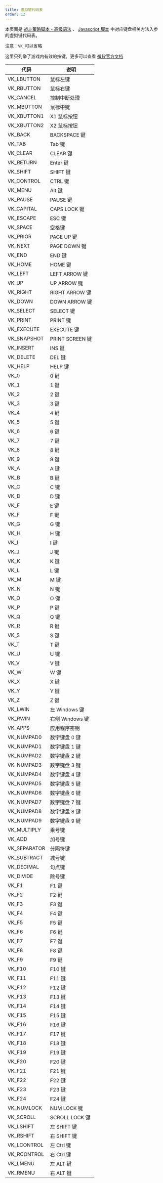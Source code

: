 ```yaml
---
title: 虚拟键代码表
order: 12
---
```


本页面是 [战斗策略脚本 - 高级语法](/feats/domain.html) 、 [Javascript 脚本](/autos/jsscript.html) 中对应键盘相关方法入参的虚拟键代码表。

注意：`VK_`可以省略

这里只列举了游戏内有效的按键，更多可以查看 [微软官方文档](https://learn.microsoft.com/zh-cn/windows/win32/inputdev/virtual-key-codes)


| 代码 | 说明 |
| ---- | ---- |
| VK_LBUTTON | 鼠标左键 |
| VK_RBUTTON | 鼠标右键 |
| VK_CANCEL | 控制中断处理 |
| VK_MBUTTON | 鼠标中键 |
| VK_XBUTTON1 | X1 鼠标按钮 |
| VK_XBUTTON2 | X2 鼠标按钮 |
| VK_BACK | BACKSPACE 键 |
| VK_TAB | Tab 键 |
| VK_CLEAR | CLEAR 键 |
| VK_RETURN | Enter 键 |
| VK_SHIFT | SHIFT 键 |
| VK_CONTROL | CTRL 键 |
| VK_MENU | Alt 键 |
| VK_PAUSE | PAUSE 键 |
| VK_CAPITAL | CAPS LOCK 键 |
| VK_ESCAPE | ESC 键 |
| VK_SPACE | 空格键 |
| VK_PRIOR | PAGE UP 键 |
| VK_NEXT | PAGE DOWN 键 |
| VK_END | END 键 |
| VK_HOME | HOME 键 |
| VK_LEFT | LEFT ARROW 键 |
| VK_UP | UP ARROW 键 |
| VK_RIGHT | RIGHT ARROW 键 |
| VK_DOWN | DOWN ARROW 键 |
| VK_SELECT | SELECT 键 |
| VK_PRINT | PRINT 键 |
| VK_EXECUTE | EXECUTE 键 |
| VK_SNAPSHOT | PRINT SCREEN 键 |
| VK_INSERT | INS 键 |
| VK_DELETE | DEL 键 |
| VK_HELP | HELP 键 |
| VK_0 | 0 键 |
| VK_1 | 1 键 |
| VK_2 | 2 键 |
| VK_3 | 3 键 |
| VK_4 | 4 键 |
| VK_5 | 5 键 |
| VK_6 | 6 键 |
| VK_7 | 7 键 |
| VK_8 | 8 键 |
| VK_9 | 9 键 |
| VK_A | A 键 |
| VK_B | B 键 |
| VK_C | C 键 |
| VK_D | D 键 |
| VK_E | E 键 |
| VK_F | F 键 |
| VK_G | G 键 |
| VK_H | H 键 |
| VK_I | I 键 |
| VK_J | J 键 |
| VK_K | K 键 |
| VK_L | L 键 |
| VK_M | M 键 |
| VK_N | N 键 |
| VK_O | O 键 |
| VK_P | P 键 |
| VK_Q | Q 键 |
| VK_R | R 键 |
| VK_S | S 键 |
| VK_T | T 键 |
| VK_U | U 键 |
| VK_V | V 键 |
| VK_W | W 键 |
| VK_X | X 键 |
| VK_Y | Y 键 |
| VK_Z | Z 键 |
| VK_LWIN | 左 Windows 键 |
| VK_RWIN | 右侧 Windows 键 |
| VK_APPS | 应用程序密钥 |
| VK_NUMPAD0 | 数字键盘 0 键 |
| VK_NUMPAD1 | 数字键盘 1 键 |
| VK_NUMPAD2 | 数字键盘 2 键 |
| VK_NUMPAD3 | 数字键盘 3 键 |
| VK_NUMPAD4 | 数字键盘 4 键 |
| VK_NUMPAD5 | 数字键盘 5 键 |
| VK_NUMPAD6 | 数字键盘 6 键 |
| VK_NUMPAD7 | 数字键盘 7 键 |
| VK_NUMPAD8 | 数字键盘 8 键 |
| VK_NUMPAD9 | 数字键盘 9 键 |
| VK_MULTIPLY | 乘号键 |
| VK_ADD | 加号键 |
| VK_SEPARATOR | 分隔符键 |
| VK_SUBTRACT | 减号键 |
| VK_DECIMAL | 句点键 |
| VK_DIVIDE | 除号键 |
| VK_F1 | F1 键 |
| VK_F2 | F2 键 |
| VK_F3 | F3 键 |
| VK_F4 | F4 键 |
| VK_F5 | F5 键 |
| VK_F6 | F6 键 |
| VK_F7 | F7 键 |
| VK_F8 | F8 键 |
| VK_F9 | F9 键 |
| VK_F10 | F10 键 |
| VK_F11 | F11 键 |
| VK_F12 | F12 键 |
| VK_F13 | F13 键 |
| VK_F14 | F14 键 |
| VK_F15 | F15 键 |
| VK_F16 | F16 键 |
| VK_F17 | F17 键 |
| VK_F18 | F18 键 |
| VK_F19 | F19 键 |
| VK_F20 | F20 键 |
| VK_F21 | F21 键 |
| VK_F22 | F22 键 |
| VK_F23 | F23 键 |
| VK_F24 | F24 键 |
| VK_NUMLOCK | NUM LOCK 键 |
| VK_SCROLL | SCROLL LOCK 键 |
| VK_LSHIFT | 左 SHIFT 键 |
| VK_RSHIFT | 右 SHIFT 键 |
| VK_LCONTROL | 左 Ctrl 键 |
| VK_RCONTROL | 右 Ctrl 键 |
| VK_LMENU | 左 ALT 键 |
| VK_RMENU | 右 ALT 键 |
